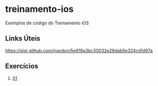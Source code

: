 # treinamento-ios
Exemplos de código do Treinamento iOS

## Links Úteis

https://gist.github.com/jnardon/5e919a3bc30032e28dab5e324cd1d97a

## Exercícios

1. [01](https://gist.github.com/jnardon/035415b33f2c3f7404e69834a0dffe00)
